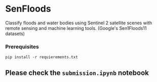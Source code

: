 # SenFloods
Classify floods and water bodies using Sentinel 2 satellite scenes with remote sensing and machine learning tools.
(Google's Sen1Floods11 datasets)

### Prerequisites

`pip install -r requierements.txt`

## Please check the `submission.ipynb` notebook
